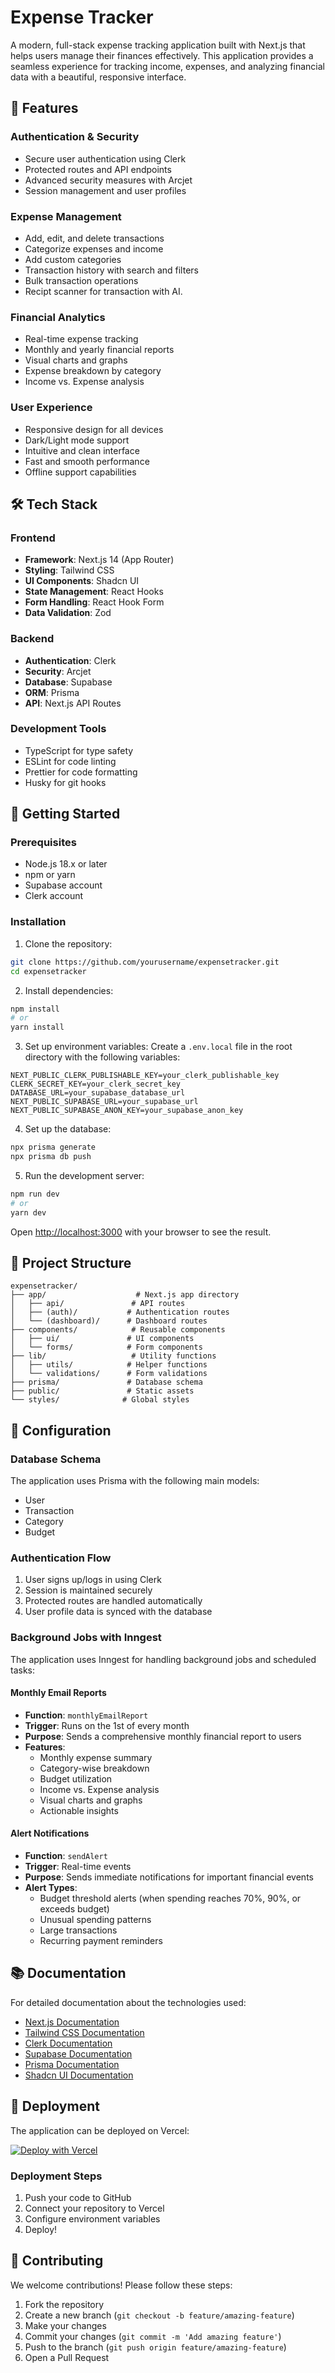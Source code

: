 # Expense Tracker

A modern, full-stack expense tracking application built with Next.js that helps users manage their finances effectively. This application provides a seamless experience for tracking income, expenses, and analyzing financial data with a beautiful, responsive interface.

## 🌟 Features

### Authentication & Security
- Secure user authentication using Clerk
- Protected routes and API endpoints
- Advanced security measures with Arcjet
- Session management and user profiles

### Expense Management
- Add, edit, and delete transactions
- Categorize expenses and income
- Add custom categories
- Transaction history with search and filters
- Bulk transaction operations
- Recipt scanner for transaction with AI.

### Financial Analytics
- Real-time expense tracking
- Monthly and yearly financial reports
- Visual charts and graphs
- Expense breakdown by category
- Income vs. Expense analysis

### User Experience
- Responsive design for all devices
- Dark/Light mode support
- Intuitive and clean interface
- Fast and smooth performance
- Offline support capabilities

## 🛠️ Tech Stack

### Frontend
- **Framework**: Next.js 14 (App Router)
- **Styling**: Tailwind CSS
- **UI Components**: Shadcn UI
- **State Management**: React Hooks
- **Form Handling**: React Hook Form
- **Data Validation**: Zod

### Backend
- **Authentication**: Clerk
- **Security**: Arcjet
- **Database**: Supabase
- **ORM**: Prisma
- **API**: Next.js API Routes

### Development Tools
- TypeScript for type safety
- ESLint for code linting
- Prettier for code formatting
- Husky for git hooks

## 🚀 Getting Started

### Prerequisites
- Node.js 18.x or later
- npm or yarn
- Supabase account
- Clerk account

### Installation

1. Clone the repository:
```bash
git clone https://github.com/yourusername/expensetracker.git
cd expensetracker
```

2. Install dependencies:
```bash
npm install
# or
yarn install
```

3. Set up environment variables:
Create a `.env.local` file in the root directory with the following variables:
```env
NEXT_PUBLIC_CLERK_PUBLISHABLE_KEY=your_clerk_publishable_key
CLERK_SECRET_KEY=your_clerk_secret_key
DATABASE_URL=your_supabase_database_url
NEXT_PUBLIC_SUPABASE_URL=your_supabase_url
NEXT_PUBLIC_SUPABASE_ANON_KEY=your_supabase_anon_key
```

4. Set up the database:
```bash
npx prisma generate
npx prisma db push
```

5. Run the development server:
```bash
npm run dev
# or
yarn dev
```

Open [http://localhost:3000](http://localhost:3000) with your browser to see the result.

## 📁 Project Structure

```
expensetracker/
├── app/                    # Next.js app directory
│   ├── api/               # API routes
│   ├── (auth)/           # Authentication routes
│   └── (dashboard)/      # Dashboard routes
├── components/            # Reusable components
│   ├── ui/               # UI components
│   └── forms/            # Form components
├── lib/                   # Utility functions
│   ├── utils/            # Helper functions
│   └── validations/      # Form validations
├── prisma/               # Database schema
├── public/               # Static assets
└── styles/              # Global styles
```

## 🔧 Configuration

### Database Schema
The application uses Prisma with the following main models:
- User
- Transaction
- Category
- Budget

### Authentication Flow
1. User signs up/logs in using Clerk
2. Session is maintained securely
3. Protected routes are handled automatically
4. User profile data is synced with the database

### Background Jobs with Inngest
The application uses Inngest for handling background jobs and scheduled tasks:

#### Monthly Email Reports
- **Function**: `monthlyEmailReport`
- **Trigger**: Runs on the 1st of every month
- **Purpose**: Sends a comprehensive monthly financial report to users
- **Features**:
  - Monthly expense summary
  - Category-wise breakdown
  - Budget utilization
  - Income vs. Expense analysis
  - Visual charts and graphs
  - Actionable insights

#### Alert Notifications
- **Function**: `sendAlert`
- **Trigger**: Real-time events
- **Purpose**: Sends immediate notifications for important financial events
- **Alert Types**:
  - Budget threshold alerts (when spending reaches 70%, 90%, or exceeds budget)
  - Unusual spending patterns
  - Large transactions
  - Recurring payment reminders


## 📚 Documentation

For detailed documentation about the technologies used:

- [Next.js Documentation](https://nextjs.org/docs)
- [Tailwind CSS Documentation](https://tailwindcss.com/docs)
- [Clerk Documentation](https://clerk.com/docs)
- [Supabase Documentation](https://supabase.com/docs)
- [Prisma Documentation](https://www.prisma.io/docs)
- [Shadcn UI Documentation](https://ui.shadcn.com/)

## 🚀 Deployment

The application can be deployed on Vercel:

[![Deploy with Vercel](https://vercel.com/button)](https://vercel.com/new/clone?repository-url=https://github.com/yourusername/expensetracker)

### Deployment Steps
1. Push your code to GitHub
2. Connect your repository to Vercel
3. Configure environment variables
4. Deploy!

## 🤝 Contributing

We welcome contributions! Please follow these steps:

1. Fork the repository
2. Create a new branch (`git checkout -b feature/amazing-feature`)
3. Make your changes
4. Commit your changes (`git commit -m 'Add amazing feature'`)
5. Push to the branch (`git push origin feature/amazing-feature`)
6. Open a Pull Request


